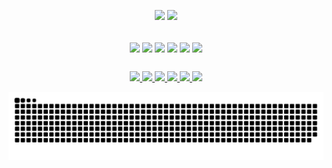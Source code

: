 
<div>
<p align="center">  
  <img height="160em" src= "https://github-readme-stats.vercel.app/api?username=joaostavares&count_private=true&show_icons=true&theme=algolia"/>
  <img height="160em" src= "https://github-readme-stats.vercel.app/api/top-langs/?username=joaostavares&layout=compact&show_icons&theme=algolia"/>
</p>
<p align = "center">
  
</p>
<p align="center">  <br>
  <img align="center" height="50" widht="70" src="https://cdn.jsdelivr.net/gh/devicons/devicon/icons/java/java-plain.svg" />
  <img align="center" height="50" widht="70" src="https://cdn.jsdelivr.net/gh/devicons/devicon/icons/spring/spring-original.svg" />
  <img align="center" height="50" widht="70" src="https://cdn.jsdelivr.net/gh/devicons/devicon/icons/html5/html5-plain.svg" />
  <img align="center" height="50" widht="70" src="https://cdn.jsdelivr.net/gh/devicons/devicon/icons/css3/css3-plain.svg" />
  <img align="center" height="50" widht="70" src="https://cdn.jsdelivr.net/gh/devicons/devicon/icons/javascript/javascript-plain.svg" />
  <img align="center" height="50" widht="70" src="https://cdn.jsdelivr.net/gh/devicons/devicon/icons/cplusplus/cplusplus-plain.svg" />  
</p>

##

<p align="center">  
  <a href = "mailto:joaostavares@outlook.com"> <img src="https://img.shields.io/badge/Microsoft_Outlook-0078D4?style=for-the-badge&logo=microsoft-outlook&logoColor=white" />
  <a href = "https://www.linkedin.com/in/joaotavaress/"> <img src="https://img.shields.io/badge/LinkedIn-0077B5?style=for-the-badge&logo=linkedin&logoColor=white" />
  <a href = "https://forum.xda-developers.com/m/jst98.6183942/"> <img src="https://img.shields.io/badge/xda%20developers-2DAAE9?style=for-the-badge&logo=xda-developers&logoColor=white" />
  <a href = "https://api.whatsapp.com/send/?phone=5535992779864&text&app_absent=0"> <img src="https://img.shields.io/badge/WhatsApp-25D366?style=for-the-badge&logo=whatsapp&logoColor=white" />
  <a href = "https://t.me/JoaoTavares9"> <img src="https://img.shields.io/badge/Telegram-2CA5E0?style=for-the-badge&logo=telegram&logoColor=white" />
  <img src= "https://komarev.com/ghpvc/?username=joaostavares&style=for-the-badge&color=blue"/>
</p>
</div>
<p allign="center">    
    
![Snake animation](https://github.com/joaostavares/joaostavares/blob/output/github-contribution-grid-snake.svg)

</p>

